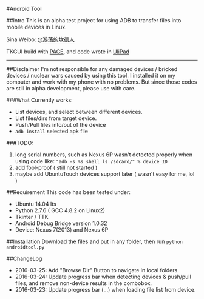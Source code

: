 #Android Tool

##Intro
This is an alpha test project for using ADB to transfer files into mobile devices in Linux. 

Sina Weibo: [@游荡的坎德人](http://www.weibo.com/nervcn)

TKGUI build with [PAGE](http://page.sourceforge.net/), and code wrote in [UliPad](https://github.com/limodou/ulipad)

----

##Disclaimer
I'm not responsible for any damaged devices / bricked devices / nuclear wars caused by using this tool. I installed it on my computer and work with my phone with no problems. But since those codes are still in alpha development, please use with care.

###What Currently works:

* List devices, and select between different devices.
* List files/dirs from target device.
* Push/Pull files into/out of the device
* `adb install` selected apk file

###TODO:
1. long serial numbers, such as Nexus 6P wasn't detected properly when using code like: `"adb -s %s shell ls /sdcard/" % device_ID` 
2. add fool-proof ( still not started )
3. maybe add UbuntuTouch devices support later ( wasn't easy for me, lol )


##Requirement
This code has been tested under:

* Ubuntu 14.04 lts
* Python 2.7.6 ( GCC 4.8.2 on Linux2)
* Tkinter / TTK
* Android Debug Bridge version 1.0.32
* Device: Nexus 7(2013) and Nexus 6P

##Installation
Download the files and put in any folder, then run `python androidtool.py`


##ChangeLog
* 2016-03-25: Add "Browse Dir" Button to navigate in local folders.
* 2016-03-24: Update progress bar when detecting devices & push/pull files, and remove non-device results in the combobox.
* 2016-03-23: Update progress bar (...) when loading file list from device.
